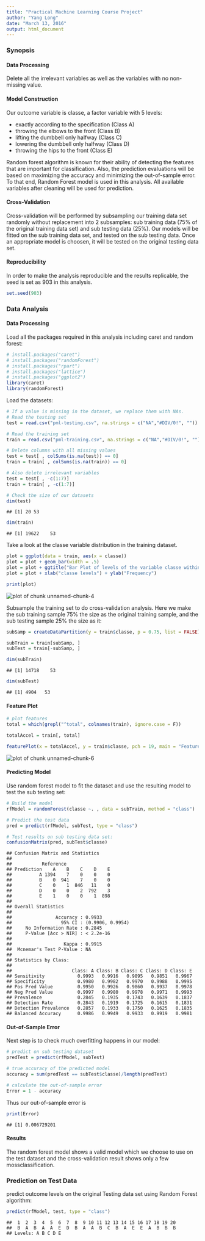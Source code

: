 ```yaml
---
title: "Practical Machine Learning Course Project"
author: "Yang Long"
date: "March 13, 2016"
output: html_document
---
```

### Synopsis
#### Data Processing
Delete all the irrelevant variables as well as the variables with no non-missing value.

#### Model Construction
Our outcome variable is classe, a factor variable with 5 levels:

  - exactly according to the specification (Class A)
  - throwing the elbows to the front (Class B)
  - lifting the dumbbell only halfway (Class C)
  - lowering the dumbbell only halfway (Class D)
  - throwing the hips to the front (Class E)

Random forest algorithm is known for their ability of detecting the features that are important for classification. Also, the prediction evaluations will be based on maximizing the accuracy and minimizing the out-of-sample error. To that end, Random Forest model is used in this analysis. All available variables after cleaning will be used for prediction.

#### Cross-Validation
Cross-validation will be performed by subsampling our training data set randomly without replacement into 2 subsamples: sub training data (75% of the original training data set) and sub testing data (25%). Our models will be fitted on the sub training data set, and tested on the sub testing data. Once an appropriate model is choosen, it will be tested on the original testing data set.

#### Reproducibility
In order to make the analysis reproducible and the results replicable, the seed is set as 903 in this analysis.

```r
set.seed(903)
```

### Data Analysis
#### Data Processing
Load all the packages required in this analysis including caret and random forest:

```r
# install.packages("caret")
# install.packages("randomForest")
# install.packages("rpart")
# install.packages("lattice")
# install.packages("ggplot2")
library(caret)
library(randomForest)
```

Load the datasets:

```r
# If a value is missing in the dataset, we replace them with NAs.
# Read the testing set
test = read.csv("pml-testing.csv", na.strings = c("NA","#DIV/0!", ""))

# Read the training set
train = read.csv("pml-training.csv", na.strings = c("NA","#DIV/0!", ""))

# Delete columns with all missing values
test = test[ , colSums(is.na(test)) == 0]
train = train[ , colSums(is.na(train)) == 0]

# Also delete irrelevant variables
test = test[ , -c(1:7)]
train = train[ , -c(1:7)]

# Check the size of our datasets
dim(test)
```

```
## [1] 20 53
```

```r
dim(train)
```

```
## [1] 19622    53
```

Take a look at the classe variable distribution in the training dataset.

```r
plot = ggplot(data = train, aes(x = classe))
plot = plot + geom_bar(width = .5)
plot = plot + ggtitle("Bar Plot of levels of the variable classe within the training data set")
plot = plot + xlab("classe levels") + ylab("Frequency")

print(plot)
```

![plot of chunk unnamed-chunk-4](figure/unnamed-chunk-4-1.png)

Subsample the training set to do cross-validation analysis. Here we make the sub training sample 75% the size as the original training sample, and the sub testing sample 25% the size as it:

```r
subSamp = createDataPartition(y = train$classe, p = 0.75, list = FALSE)

subTrain = train[subSamp, ] 
subTest = train[-subSamp, ]

dim(subTrain)
```

```
## [1] 14718    53
```

```r
dim(subTest)
```

```
## [1] 4904   53
```

#### Feature Plot

```r
# plot features
total = which(grepl("^total", colnames(train), ignore.case = F))

totalAccel = train[, total]

featurePlot(x = totalAccel, y = train$classe, pch = 19, main = "Feature plot", plot = "pairs")
```

![plot of chunk unnamed-chunk-6](figure/unnamed-chunk-6-1.png)

#### Predicting Model
Use random forest model to fit the dataset and use the resulting model to test the sub testing set:

```r
# Build the model
rfModel = randomForest(classe ~. , data = subTrain, method = "class")

# Predict the test data
pred = predict(rfModel, subTest, type = "class")

# Test results on sub testing data set:
confusionMatrix(pred, subTest$classe)
```

```
## Confusion Matrix and Statistics
## 
##           Reference
## Prediction    A    B    C    D    E
##          A 1394    7    0    0    0
##          B    0  941    7    0    0
##          C    0    1  846   11    0
##          D    0    0    2  792    3
##          E    1    0    0    1  898
## 
## Overall Statistics
##                                           
##                Accuracy : 0.9933          
##                  95% CI : (0.9906, 0.9954)
##     No Information Rate : 0.2845          
##     P-Value [Acc > NIR] : < 2.2e-16       
##                                           
##                   Kappa : 0.9915          
##  Mcnemar's Test P-Value : NA              
## 
## Statistics by Class:
## 
##                      Class: A Class: B Class: C Class: D Class: E
## Sensitivity            0.9993   0.9916   0.9895   0.9851   0.9967
## Specificity            0.9980   0.9982   0.9970   0.9988   0.9995
## Pos Pred Value         0.9950   0.9926   0.9860   0.9937   0.9978
## Neg Pred Value         0.9997   0.9980   0.9978   0.9971   0.9993
## Prevalence             0.2845   0.1935   0.1743   0.1639   0.1837
## Detection Rate         0.2843   0.1919   0.1725   0.1615   0.1831
## Detection Prevalence   0.2857   0.1933   0.1750   0.1625   0.1835
## Balanced Accuracy      0.9986   0.9949   0.9933   0.9919   0.9981
```

#### Out-of-Sample Error
Next step is to check much overfitting happens in our model:

```r
# predict on sub testing dataset
predTest = predict(rfModel, subTest)

# true accuracy of the predicted model
accuracy = sum(predTest == subTest$classe)/length(predTest)

# calculate the out-of-sample error
Error = 1 - accuracy
```

Thus our out-of-sample error is

```r
print(Error)
```

```
## [1] 0.006729201
```

#### Results
The random forest model shows a valid model which we choose to use on the test dataset and the cross-validation result shows only a few mossclassification. 

### Prediction on Test Data
predict outcome levels on the original Testing data set using Random Forest algorithm:

```r
predict(rfModel, test, type = "class")
```

```
##  1  2  3  4  5  6  7  8  9 10 11 12 13 14 15 16 17 18 19 20 
##  B  A  B  A  A  E  D  B  A  A  B  C  B  A  E  E  A  B  B  B 
## Levels: A B C D E
```
